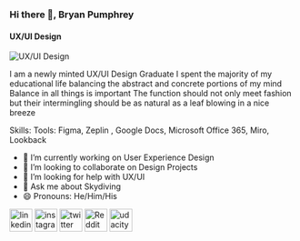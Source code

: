 ### Hi there 👋, Bryan Pumphrey
#### UX/UI Design 
![UX/UI Design ](https://media-exp1.licdn.com/dms/image/C5616AQHUt8vuP7DXuQ/profile-displaybackgroundimage-shrink_200_800/0/1608401762716?e=1635379200&v=beta&t=zs0fpaP9VRvxuwhs8r1WZDjsarXMSGdJVhf8cOKn5Iw)

I am a newly minted UX/UI Design Graduate I spent the majority of my educational life
balancing the abstract and concrete portions of my mind
Balance in all things is important The function should not
only meet fashion but their intermingling should be as
natural as a leaf blowing in a nice breeze

Skills: Tools: Figma, Zeplin , Google Docs, Microsoft Office 365, Miro, Lookback

- 🔭 I’m currently working on User Experience Design 
- 👯 I’m looking to collaborate on Design Projects 
- 🤔 I’m looking for help with UX/UI 
- 💬 Ask me about Skydiving 
- 😄 Pronouns: He/Him/His 


[<img src='https://cdn.jsdelivr.net/npm/simple-icons@3.0.1/icons/linkedin.svg' alt='linkedin' height='40'>](https://www.linkedin.com/in/www.linkedin.com/in/bryan93111/)  [<img src='https://cdn.jsdelivr.net/npm/simple-icons@3.0.1/icons/instagram.svg' alt='instagram' height='40'>](https://www.instagram.com/@turboskyd/)  [<img src='https://cdn.jsdelivr.net/npm/simple-icons@3.0.1/icons/twitter.svg' alt='twitter' height='40'>](https://twitter.com/@Bryan_blp)  [<img src='https://cdn.jsdelivr.net/npm/simple-icons@3.0.1/icons/reddit.svg' alt='Reddit' height='40'>](https://www.reddit.com/user/citizen_NB)  [<img src='https://cdn.jsdelivr.net/npm/simple-icons@3.0.1/icons/udacity.svg' alt='udacity' height='40'>](https://confirm.udacity.com/VYSGDLPL)  

